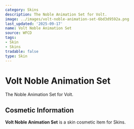 ```yaml
---
category: Skins
description: The Noble Animation Set for Volt.
image: ../images/volt-noble-animation-set-6bd3d9592a.png
last_updated: '2025-09-17'
name: Volt Noble Animation Set
source: WFCD
tags:
- Skin
- Skins
tradable: false
type: Skin
---
```


# Volt Noble Animation Set

The Noble Animation Set for Volt.

## Cosmetic Information

**Volt Noble Animation Set** is a skin cosmetic item for Skins.

